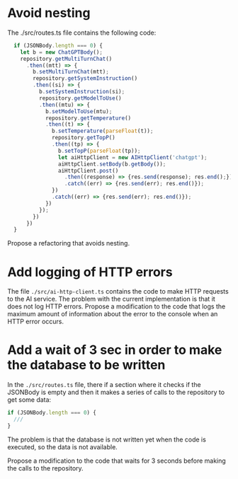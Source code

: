 # Avoid nesting

The ./src/routes.ts file contains the following code:

```typescript
  if (JSONBody.length === 0) {
    let b = new ChatGPTBody();
    repository.getMultiTurnChat()
      .then((mtt) => {
        b.setMultiTurnChat(mtt);
        repository.getSystemInstruction()
        .then((si) => {
          b.setSystemInstruction(si);
          repository.getModelToUse()
          .then((mtu) => {
            b.setModelToUse(mtu);
            repository.getTemperature()
            .then((t) => {
              b.setTemperature(parseFloat(t));
              repository.getTopP()
              .then((tp) => {
                b.setTopP(parseFloat(tp));
                let aiHttpClient = new AIHttpClient('chatgpt');
                aiHttpClient.setBody(b.getBody());
                aiHttpClient.post()
                  .then((response) => {res.send(response); res.end();})
                  .catch((err) => {res.send(err); res.end()});
              })
              .catch((err) => {res.send(err); res.end()});
            })
          });
        })
      })
  }
```

Propose a refactoring that avoids nesting.

# Add logging of HTTP errors

The file `./src/ai-http-client.ts` contains the code to make HTTP requests to the AI service.
The problem with the current implementation is that it does not log HTTP errors.
Propose a modification to the code that logs the maximum amount of information about the error to the console when an HTTP error occurs.

# Add a wait of 3 sec in order to make the database to be written

In the `./src/routes.ts` file, there if a section where it checks if the JSONBody is empty and then it makes a series of calls to the repository to get some data:

```typescript
if (JSONBody.length === 0) {
  ///
}
```

The problem is that the database is not written yet when the code is executed, so the data is not available.

Propose a modification to the code that waits for 3 seconds before making the calls to the repository.

